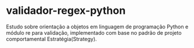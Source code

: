 # validador-regex-python
Estudo sobre orientação a objetos em linguagem de programação Python e módulo re para validação, implementado com base no padrão de projeto comportamental Estratégia(Strategy).
